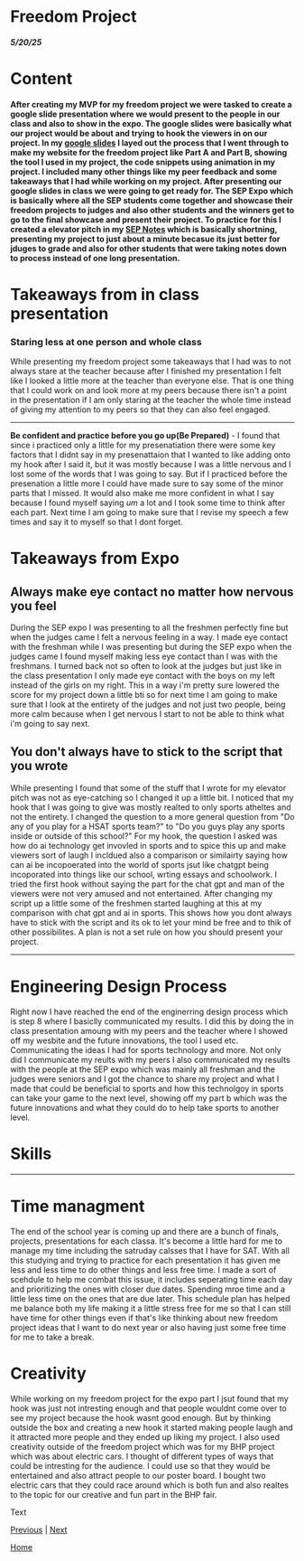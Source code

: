 # Freedom Project
##### 5/20/25

# Content
#### After creating my MVP for my freedom project we were tasked to create a google slide presentation where we would present to the people in our class and also to show in the expo. The google slides were basically what our project would be about and trying to hook the viewers in on our project. In my [google slides](https://docs.google.com/presentation/d/1S8LSHDK6EPt7Vi9eETr8gy11RhT_bVRvWvdfuA54-1A/edit) I layed out the process that I went through to make my website for the freedom project like Part A and Part B, showing the tool I used in my project, the code snippets using animation in my project. I included many other things like my peer feedback and some takeaways that I had while working on my project. After presenting our google slides in class we were going to get ready for. The SEP Expo which is basically where all the SEP students come together and showcase their freedom projects to judges and also other students and the winners get to go to the final showcase and present their project. To practice for this I created a elevator pitch in my [SEP Notes](https://docs.google.com/document/d/1n9YZLqsv50YrUhVFN-iwL44YH_rncWpJEAocTKbw2i0/edit?tab=t.0) which is basically shortning, presenting my project to just about a minute becasue its just better for jduges to grade and also for other students that were taking notes down to process instead of one long presentation. 

# Takeaways from in class presentation 
### **Staring less at one person and whole class**
While presenting my freedom project some takeaways that I had was to not always stare at the teacher because after I finished my presentation I felt like I looked a little more at the teacher than everyone else. That is one thing that I could work on and look more at my peers because there isn't a point in the presentation if I am only staring at the teacher the whole time instead of giving my attention to my peers so that they can also feel engaged. 

---

**Be confident and practice before you go up(Be Prepared)** - I found that since i practiced only a little for my presenatiation there were some key factors that I didnt say in my presenattaion that I wanted to like adding onto my hook after I said it, but it was mostly because I was a little nervous and I lost some of the words that I was going to say. But if I practiced before the presenation a little more I could have made sure to say some of the minor parts that I missed. It would also make me more confident in what I say because I found myself saying *um* a lot and I took some time to think after each part. Next time I am going to make sure that I revise my speech a few times and say it to myself so that I dont forget. 


# Takeaways from Expo
## **Always make eye contact no matter how nervous you feel**
During the SEP expo I was presenting to all the freshmen perfectly fine but when the judges came I felt a nervous feeling in a way. I made eye contact with the freshman while I was presenting but during the SEP expo when the judges came I found myself making less eye contact than I was with the freshmans. I turned back not so often to look at the judges but just like in the class presentation I only made eye contact with the boys on my left instead of the girls on my right. This in a way i'm pretty sure lowered the score for my project down a little bti so for next time I am going to make sure that I look at the entirety of the judges and not just two people, being more calm because when I get nervous I start to not be able to think what i'm going to say next. 

## **You don't always have to stick to the script that you wrote**
While presenting I found that some of the stuff that I wrote for my elevator pitch was not as eye-catching so I changed it up a little bit. I noticed that my hook that I was going to give was mostly realted to only sports atheltes and not the entirety. I changed the question to a more general question from "Do any of you play for a HSAT sports team?" to "Do you guys play any sports inside or outside of this school?" For my hook, the question I asked was how do ai technology get invovled in sports and to spice this up and make viewers sort of laugh I incldued also a comparison or similairty saying how can ai be incopoerated into the world of sports jsut like chatgpt being incoporated into things like our school, wrting essays and schoolwork. I tried the first hook without saying the part for the chat gpt and man of the viewers were not very amused and not entertained. After changing my script up a little some of the freshmen started laughing at this at my comparison with chat gpt and ai in sports. This shows how you dont always have to stick with the script and its ok to let your mind be free and to thik of other possibilites. A plan is not a set rule on how you should present your project. 

---

# Engineering Design Process
Right now I have reached the end of the enginerring design process which is step 8 where I basiclly communicated my results. I did this by doing the in class presentation amoung with my peers and the teacher where I showed off my wesbite and the future innovations, the tool I used etc. Communicating the ideas I had for sports technology and more. Not only did I communicate my reults with my peers I also communicated my results with the people at the SEP expo which was mainly all freshman and the judges were seniors and I got the chance to share my project and what I made that could be beneficial to sports and how this technolgoy in sports can take your game to the next level, showing off my part b which was the future innovations and what they could do to help take sports to another level. 

# Skills

---

# Time managment
The end of the school year is coming up and there are a bunch of finals, projects, presentations for each classa. It's become a little hard for me to manage my time including the satruday calsses that I have for SAT. With all this studying and trying to practice for each presentation it has given me less and less time to do other things and less free time. I made a sort of scehdule to help me combat this issue, it includes seperating time each day and prioritizing the ones with closer due dates. Spending mroe time and a little less time on the ones that are due later. This schedule plan has helped me balance both my life making it a little stress free for me so that I can still have time for other things even if that's like thinking about new freedom project ideas that I want to do next year or also having just some free time for me to take a break. 

# Creativity
While working on my freedom project for the expo part I jsut found that my hook was just not intresting enough and that people wouldnt come over to see my project because the hook wasnt good enough. But by thinking outside the box and creating a new hook it started making people laugh and it attracted more people and they ended up liking my project. I also used creativity outside of the freedom project which was for my BHP project which was about electric cars. I thought of different types of ways that could be intresting for the audience. I could use so that they would be entertained and also attract people to our poster board. I bought two electric cars that they could race around which is both fun and also realtes to the topic for our creative and fun part in the BHP fair. 


Text

[Previous](entry06.md) | [Next](entry08.md)

[Home](../README.md)
